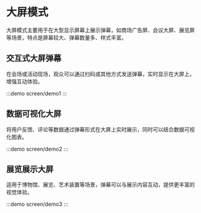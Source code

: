 # 大屏模式

大屏模式主要用于在大型显示屏幕上展示弹幕，如商场广告屏、会议大屏、展览屏等场景，特点是屏幕较大、弹幕数量多、样式丰富。

## 交互式大屏弹幕

在会场或活动现场，观众可以通过扫码或其他方式发送弹幕，实时显示在大屏上，增强互动体验。

:::demo
screen/demo1
:::

## 数据可视化大屏

将用户反馈、评论等数据通过弹幕形式在大屏上实时展示，同时可以结合数据可视化图表。

:::demo
screen/demo2
:::

## 展览展示大屏

适用于博物馆、展览、艺术装置等场景，弹幕可以与展示内容互动，提供更丰富的视觉体验。

:::demo
screen/demo3
:::

